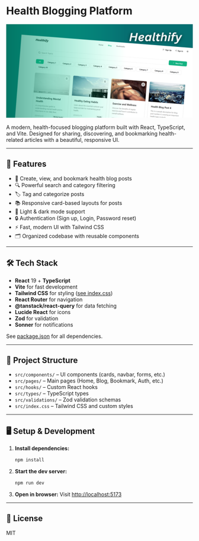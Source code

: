 # Health Blogging Platform

![Health Blogging Platform Screenshot](public/readme-poster.png)

A modern, health-focused blogging platform built with React, TypeScript, and Vite. Designed for sharing, discovering, and bookmarking health-related articles with a beautiful, responsive UI.

---

## 🚀 Features

- 📝 Create, view, and bookmark health blog posts
- 🔍 Powerful search and category filtering
- 🏷️ Tag and categorize posts
- 📚 Responsive card-based layouts for posts
- 🌙 Light & dark mode support
- 🔒 Authentication (Sign up, Login, Password reset)
- ⚡ Fast, modern UI with Tailwind CSS
- 🗂️ Organized codebase with reusable components

---

## 🛠️ Tech Stack

- **React** 19 + **TypeScript**
- **Vite** for fast development
- **Tailwind CSS** for styling ([see index.css](src/index.css))
- **React Router** for navigation
- **@tanstack/react-query** for data fetching
- **Lucide React** for icons
- **Zod** for validation
- **Sonner** for notifications

See [package.json](package.json) for all dependencies.

---

## 📂 Project Structure

- `src/components/` – UI components (cards, navbar, forms, etc.)
- `src/pages/` – Main pages (Home, Blog, Bookmark, Auth, etc.)
- `src/hooks/` – Custom React hooks
- `src/types/` – TypeScript types
- `src/validations/` – Zod validation schemas
- `src/index.css` – Tailwind CSS and custom styles

---

## 🖥️ Setup & Development

1. **Install dependencies:**
   ```bash
   npm install
   ```
2. **Start the dev server:**
   ```bash
   npm run dev
   ```
3. **Open in browser:**
   Visit [http://localhost:5173](http://localhost:5173)
---

## 📄 License

MIT

